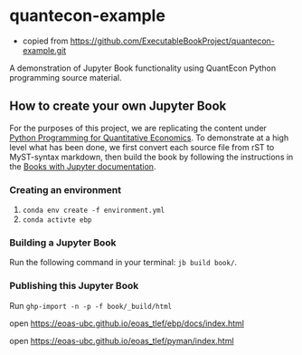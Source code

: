 # quantecon-example

- copied from https://github.com/ExecutableBookProject/quantecon-example.git

A demonstration of Jupyter Book functionality using QuantEcon Python
programming source material.

## How to create your own Jupyter Book

For the purposes of this project, we are replicating the content under [Python
Programming for Quantitative Economics](https://python-programming.quantecon.org). To demonstrate at a high
level what has been done, we first convert each source file from rST to
MyST-syntax markdown, then build the book by following the instructions in the
[Books with Jupyter documentation](https://beta.jupyterbook.org/intro.html). 


### Creating an environment

1. `conda env create -f environment.yml`
2.  `conda activte ebp`

### Building a Jupyter Book

Run the following command in your terminal: `jb build book/`.

### Publishing this Jupyter Book

Run `ghp-import -n -p -f book/_build/html`

open https://eoas-ubc.github.io/eoas_tlef/ebp/docs/index.html

open https://eoas-ubc.github.io/eoas_tlef/pyman/index.html

